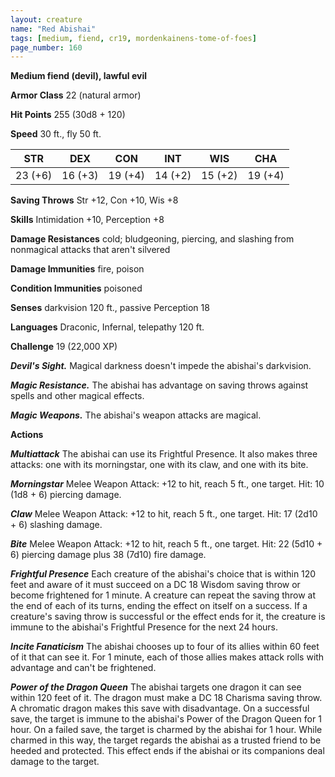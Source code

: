 ```yaml
---
layout: creature
name: "Red Abishai"
tags: [medium, fiend, cr19, mordenkainens-tome-of-foes]
page_number: 160
---
```


**Medium fiend (devil), lawful evil**

**Armor Class** 22 (natural armor)

**Hit Points** 255  (30d8 + 120)

**Speed** 30 ft., fly 50 ft.

|   STR   |   DEX   |   CON   |   INT   |   WIS   |   CHA   |
|:-------:|:-------:|:-------:|:-------:|:-------:|:-------:|
| 23 (+6) | 16 (+3) | 19 (+4) | 14 (+2) | 15 (+2) | 19 (+4) |

**Saving Throws** Str +12, Con +10, Wis +8

**Skills** Intimidation +10, Perception +8

**Damage Resistances** cold; bludgeoning, piercing, and slashing from nonmagical attacks that aren't silvered

**Damage Immunities** fire, poison

**Condition Immunities** poisoned

**Senses** darkvision 120 ft., passive Perception 18

**Languages** Draconic, Infernal, telepathy 120 ft.

**Challenge** 19 (22,000 XP)

***Devil's Sight.*** Magical darkness doesn't impede the abishai's darkvision.

***Magic Resistance.*** The abishai has advantage on saving throws against spells and other magical effects.

***Magic Weapons.*** The abishai's weapon attacks are magical.

**Actions**

***Multiattack*** The abishai can use its Frightful Presence. It also makes three attacks: one with its morningstar, one with its claw, and one with its bite.

***Morningstar*** Melee Weapon Attack: +12 to hit, reach 5 ft., one target. Hit: 10 (1d8 + 6) piercing damage.

***Claw*** Melee Weapon Attack: +12 to hit, reach 5 ft., one target. Hit: 17 (2d10 + 6) slashing damage.

***Bite*** Melee Weapon Attack: +12 to hit, reach 5 ft., one target. Hit: 22 (5d10 + 6) piercing damage plus 38 (7d10) fire damage.

***Frightful Presence*** Each creature of the abishai's choice that is within 120 feet and aware of it must succeed on a DC 18 Wisdom saving throw or become frightened for 1 minute. A creature can repeat the saving throw at the end of each of its turns, ending the effect on itself on a success. If a creature's saving throw is successful or the effect ends for it, the creature is immune to the abishai's Frightful Presence for the next 24 hours.

***Incite Fanaticism*** The abishai chooses up to four of its allies within 60 feet of it that can see it. For 1 minute, each of those allies makes attack rolls with advantage and can't be frightened.

***Power of the Dragon Queen*** The abishai targets one dragon it can see within 120 feet of it. The dragon must make a DC 18 Charisma saving throw. A chromatic dragon makes this save with disadvantage. On a successful save, the target is immune to the abishai's Power of the Dragon Queen for 1 hour. On a failed save, the target is charmed by the abishai for 1 hour. While charmed in this way, the target regards the abishai as a trusted friend to be heeded and protected. This effect ends if the abishai or its companions deal damage to the target.